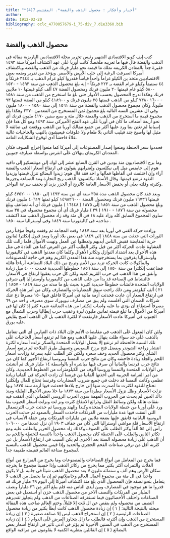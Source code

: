 ```yaml
---
title: "*أخبار وأفكار : محصول الذهب والفضة*. المقتبس 7(4)"
author: 
date: 1912-03-20
bibliography: oclc_4770057679-i_75-div_7.d1e3360.bib
---
```




##  محصول الذهب والفضة 


 كتب إيف كويو الاقتصادي الشهير رئيس تحرير مجلة الاقتصاديين الباريزية مقالة في الذهب والفضة قال فيها ما تعريبه ملخصاً: كانت أوربا عَلَى عهد اكتشاف أميركا سنة  ١٤٩٢  فقيرة جداً بالمعادن الكريمة تملك ما قيمته نحو مليار فرنك من الذهب والفضة وباكتشاف أميركا انصرفت الرغبة إلى جلب الأبيض والأصفر. ويؤخذ من تقرير وضعه بعض الاقتصاديين متخذ ين الكيلو غراماً واحداً قياساً فقدروا كيلو غرام الذهب بـ  ٣٤٤٤  فرنكاً و  ٤٤  سنتيماً وكيلو غرام الفضة بـ  ٢٢٢  فرنكاً - إنه بلغ محصول الذهب من سنة  ١٤٩٣  -  ١٥٢٠  ٥٨٠٠  كيلو غام قيمتها  ٢٠  مليون فرنك ومحصول الفضة  ٤٧  ألف  كيلو قيمتها  ١٠  ملايين فرنك وهكذا تدرج المحصول بحسب الأدوار حتى بلغ ما استخرج من الذهب من سنة  ١٥٨١  -  ١٦٠٠  ٧٣٨٠  كيلو من الذهب قيمتها  ٢٥  مليون فرنك و  ٤١٨٩٠٠  كيلو من الفضة قيمتها  ٩٣  مليوناً. وكان مجموع محصول الذهب والفضة من سنة  ١٥٦١  إلى سنة  ١٥٨٠  -  ١٨٠٠  مليون وفي ال  عشرين  السنة التالية بلغ مجموع ثمن المستخرج من المعدنين  ٢٣٧٠  وهكذا بلغ مجموع قيمة ما استخرج من الذهب والفضة خلال  مئة  و  سبع  سنين  ٤١٧٠  مليون فرنك أي نحو  أربعة  أضعاف ما كان في أوربا عَلَى   عهد الفتح الأميركي سنة  ١٤٩٢  ومع كل هذا فإن إسبانيا لم تغتن بما ورد عليها أكثر من جميع ممالك أوربا من الذهب ووقعت في ضائقة لا مثيل لها وأصبح جند فيليب الثاني بلا طعام ولا علوفات فيعيشون بالنهب والحاجيات غالية غلاءً فاحشاً أدى لوقوع الشكايات العامة. 

 فحددوا سعر الحنطة ومنعوا إصدار المصنوعات إلى أميركا كما منعوا إخراج الصوف فكان المعدنان الكريمان ينهالان عَلَى انفرس بواسطة صيارفة جنويين. 

 وما برح الاقتصاديون منذ بودين في القرن السابع  عشر  إلى لوك إلى مونتسكيو إلى دافيد هوم إلى جايمس ميل إلى نيكلسون وإضرابهم يقولون في ارتفاع أسعار الذهب والفضة آراء وإن اختلفت في ألفاظها فمآلها و  احد  فقد قال هوم: زيدوا البضائع تنزل قيمتها وزيدوا النقود ترتفع قيمتها. وقال الأستاذ نيكلسون: الذهب ريح التجارة ومد الصناعة وجزرها وكثرته وقلته يعلي أو يخفض الأسعار العامة كالريح أو الجزر يزيد أو يخفف سرعة البواخر. 

 وبعد فقد كان محصول الذهب مدة  ٣٥٨  سنة أي من سنة  ١٤٩٣  إلى  ١٨٥٠  ٤٧٥٢٠٠٠  كيلو قيمتها  ١٦٧٣٦  مليون فرنك ومحصول الفضة  ١٤٩٨٢٦٠٠٠  كيلو ثمنها  ٤٠٦١٧  مليون فرنك وبلغ محصول الذهب من سنة  ١٨٥١  إلى  ١٨٧٥  (  ١٦٤٤٨  ) مليون فرنك أي أنه تضاعف وبلغ محصوله من سنة  ١٨٧٦  -  ١٩١٠  (  ٣٩  ) مليار فرنك أي أن مجموع محصوله في  ٣٥  سنة ساوى المجموع السابق كله وزاد عليه  ١٨  في ال  مئة  وقد زاد محصول الذهب منذ اكتشف مناجمه في كاليفورنيا سنة  ١٨٤٩  وفي أوستراليا سنة  ١٨٥٠  . 

 وزادت حركة الغنى في أوربا بعد سنة  ١٨٤٧  وقت المجاعة ثم وقفت وقوفاً مؤقتاً زمن الثورات التي حدثت من سنة  ١٨٤٨  إلى  ١٨٤٩  في بعض بلاد أوربا وبعد قبول إنكلترا لقانون حرية المقايضة فقبض الناس أيديهم وتعطلوا عن العمل ونهبت الأموال فلما زالت تلك الغشاوة عادت الحركة أكثر من قبل وكثر الطلب أكثر من العرض كما هي العادة في مثل هذه الأحوال بعد اشتداد النوازل وتكاثر الأهوال وكلما كان معدنوا الذهب في كاليفورنيا وأوستراليا يغرقون بما يستخرجونه منة هذا المعدن الكريم وهم في حاجة للمصنوعات والمأكولات كانت الحركة تزيد بين الأمم وتربح من ذلك البلاد الصناعية   أرباحاً هائلة فضاعفت إنكلترا من سنة  ١٨٥٠  إلى سنة  ١٨٥٦  خطوطها الحديدية فحدث  ٤٠٠٠  ميل زيادة وأنفق من هذا الذهب في حرب القريم كمية ولكن كل حرب يعقبها ارتفاع في الأسعار. فالنشاط في الصناعة قد بدأ من جلب الذهب من كاليفورنيا وأوستراليا إلى شرقي الولايات المتحدة فانشأت خطوطاً حديدية كثيرة بحيث بلغ ما مدته من سنة  ١٨٤٩  -  ١٨٥٧  (  ٢١  )  ألف  كيلومتر ومن ذلك راجت سوق المضاربات والمصارف وكان من أمر هذه الحركة في ارتفاع السعار أن عادت فحدثت أزمة مالية في أميركا فاغلق فيها  ١٥٠  مصرفاً دع عنك شركات الضمان التي أفلست ولم يبق من مصارف نيويورك سوى مصرف و  احد  من  ٦٩  مصرفاً استطاع أن يؤدي ما عليه واصاب إنكلترا من هذه الضائقة شيء كثير إذ كان لها في أميركا من الأموال ما تبلغ قيمته  ثمانين  مليون ليرة وعقيب حرب إيطاليا وحرب الشمال مع الجنوب في أميركا عادت الأسعار فارتفعت لا لكثرة الذهب بل لأن الذهب أصبح يقايض عليه بورق. 

 ولئن كان المعول عَلَى الذهب في مقايضات الأمم فإن البلاد ذات العيارين أي التي تتعامل بالذهب عَلَى حد سواء ظلت ينهال عليها الذهب ومع هذا لم ترتفع أسعار الحاجيات عَلَى تلك النسبة فالحنطة لم ترتفع إلا بفضل الولايات المتحدة والسكر نزلت أسعاره لكثرة انتشار زراعة الشوندر وبفضل فتح برزخ السويس وتسهيل طرق الملاحة لم ترتفع أسعار الشاي وكثر محصول الحديد وخف سعره ولكتن كثر الطلب عليه بسرعة وزادت أسعار اللحم والجلد زيادة فاحشة وكان من نتائج حرب النمسا وبروسيا ارتفاع الأجور كما كان من نتائج حرب فرنسا وألمانيا أن صرف فيها مباشرة أو بالواسطة  ١٤  مليار فرنك ثم أنشئت في الولايات المتحدة والنمسا وروسيا ألوف من الكيلومترات من الخطوط الحديدية. وكان من أمر الغرامة الحربية التي أخذتها ألمانيا من فرنسا أن زادت الحركة في ألمانيا زيادة عظمى وكانت النمسا قد دخلت في جميع ضروب المضاربات وفرنسا تحتاج للمال وإنكلترا تحتاج للنقود لكثرت ما أصدرت منها إلى خارج بلادها فحدثت فيها أزمة سنة  ١٨٧٥  وبها نزلت الأسعار وظل نزول الأسعار مطرداً من سنة  ١٨٧٣  ما خلا بعض الأحوال القليلة ومنذ ذاك الحين لم يحدث من الحروب المهمة سوى الحرب الروسي العثماني الذي أنفقت فيه نفقات هائلة ولكن وسائط النقل وذرائع الانتفاع كثرت ونز لت ونزلت أسعار الحبوب   بما ورد عَلَى أوربا من حنطة الولايات المتحدة وكندا والهند وروسيا ثم حدثت حرب الترنسفال التي أنفقت فيها عدة مليارات من الفرنكات فأخذت السعار بالصعود ثم حدثت الحرب الروسية اليابانية فانفق عليها بضعة ملايين من مليارات الفرنكات ومن جملة الأسباب في ارتفاع الأسعار قلة مواشي أوستراليا التي كان من جفاف  ١٩٠٣  أن نزل عددها من  ١٠٦٠٠٠  رأس إلى  ٥٤  ألفاً وكثر الطلب عَلَى الصوف وكذلك زاد محصول الحرير والطلب عليه ومع تكاثر الناس والطلب عَلَى الحنطة كان محصول الذهب واحداً بالنسبة للحنطة واللحم بيد أن الذهب عَلَى زيادة محصوله السنة بعد الأخرى لم يكن السبب في ارتفاع الأسعار بل عن كثرته أقل من ترقي صناعات الفحم الحجري والحديد وإذا قيس محصول الذهب بالنسبة لمجموع صناعة العالم فقيمته طفيفة جداً. 

 فما يخرج من المعامل من أنواع الصناعات والمصنوعات وما يخرج من المزارع من أنواع الغلات والثمرات أكثر بكثير مما يخرج من ركائز الذهب وإذا حسبنا مجموع ما يخرجه سكان الأرض وهم  ألف  و  ستمائة  مليون لا يعد محصول الذهب شيئاً في جانبه بل لا يكون واحداً في ال  مئة  من مجموع أعمال العالم وحاصلاتهم ثم إن ما يحصل من الذهب لا يتعامل بنحو نصفه فإن المحصول الذي بلغ منذ اكتشاف أميركا إلى اليوم  ٦٩  مليار فرنك قد قدروا ما هو موجود في المصارف وبين أيدي الناس منه فلم يبلغ أكثر من  ٣٦  ملياراً ونصف المليار من الفرنكات والنصف الآخر من محصول الذهب خزن أو استعمل في بعض الصناعات واختلف الأخصائيون فيما تستغرقه الصناعات من الذهب ولم يتجاوز تقديرهم النصف من محصوله ولم ينقص عن ال  ثلث  إلا قليلاً. وختم العالم صاحب هذه المقالة مبحثه بالنتيجة التالية: (  ١  ) إن زيادة محصول الذهب كانت أبطأ بكثير من زيادة محصول الصناعات الرئيسية (  ٢  ) إن استخراج الذهب ليس إلا صناعة صغيرة (  ٣  ) إن زيادة المستخرج من الذهب وإن أكثرته فالطلب ما زال يتجاوز العرض عَلَى الدوام (  ٤  ) إن زيادة المستخرج من الذهب في السنين الأخيرة لم يؤثر في أدنى تأثير في ارتفاع أسعار بعض البضائع (  ٥  ) إن القائلين بنظرية الكمية لا يقاومون من مراقبة الواقع. 
